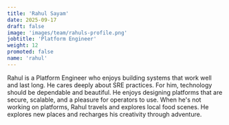 ```yaml
---
title: 'Rahul Sayam'
date: 2025-09-17
draft: false
image: 'images/team/rahuls-profile.png'
jobtitle: 'Platform Engineer'
weight: 12
promoted: false
name: 'rahul'
---
```


Rahul is a Platform Engineer who enjoys building systems that work well and last long. He cares deeply about SRE practices. For him, technology should be dependable and beautiful. He enjoys designing platforms that are secure, scalable, and a pleasure for operators to use. When he's not working on platforms, Rahul travels and explores local food scenes. He explores new places and recharges his creativity through adventure.